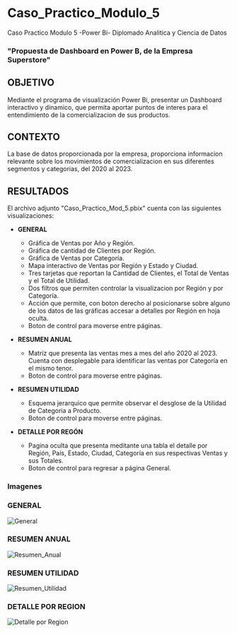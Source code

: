 # Caso_Practico_Modulo_5
Caso Practico Modulo 5 -Power Bi-  Diplomado Analitica y Ciencia de Datos

### "Propuesta de Dashboard en Power B, de la Empresa Superstore"

## OBJETIVO

Mediante el programa de visualización Power Bi, presentar un Dashboard interactivo y dinamico, que permita aportar puntos de interes para el entendimiento de la comercializacion de sus productos.

## CONTEXTO

La base de datos proporcionada por la empresa, proporciona informacion relevante sobre los movimientos de comercializacion en sus diferentes segmentos y categorias, del 2020 al 2023.

## RESULTADOS

El archivo adjunto "Caso_Practico_Mod_5.pbix" cuenta con las siguientes visualizaciones:

+ **GENERAL**
	+ Gráfica de Ventas por Año y Región.
	+ Gráfica de cantidad de Clientes por Región.
	+ Gráfica de Ventas por Categoría.
	+ Mapa interactivo de Ventas por Región y Estado y Ciudad.
	+ Tres tarjetas que reportan la Cantidad de Clientes, el Total de Ventas y el Total de Utilidad.
	+ Dos filtros que permiten controlar la visualizacion por Región y por Categoría.
	+ Acción que permite, con boton derecho al posicionarse sobre alguno de los datos de las gráficas accesar a detalles por Región en hoja oculta.
	+ Boton de control para moverse entre páginas.

+ **RESUMEN ANUAL**
    + Matríz que presenta las ventas mes a mes del año 2020 al 2023. Cuenta con desplegable para identificar las ventas por Categoría en el mismo tenor.
	+ Boton de control para moverse entre páginas.

+ **RESUMEN UTILIDAD**
    + Esquema jerarquico que permite observar el desglose de la Utilidad de Categoria a Producto.
	+ Boton de control para moverse entre páginas.

+ **DETALLE POR REGÓN**
    + Pagina oculta que presenta meditante una tabla el detalle por Región, País, Estado, Ciudad, Categoría en sus respectivas Ventas y sus Totales.
	+ Boton de control para regresar a página General.

### Imagenes

### GENERAL
![General](https://github.com/user-attachments/assets/2cd6dad2-d867-4eb5-863e-90eedc6321a2)

### RESUMEN ANUAL

![Resumen_Anual](https://github.com/user-attachments/assets/e56cb8be-fa16-4496-8acc-d30a4d7ef4cc)

### RESUMEN UTILIDAD

![Resumen_Utilidad](https://github.com/user-attachments/assets/eb2ca295-0bf9-48d7-9909-d8513884bdd0)

### DETALLE POR REGION

![Detalle por Region](https://github.com/user-attachments/assets/c224fb17-898f-4f01-b462-3377d149665b)


